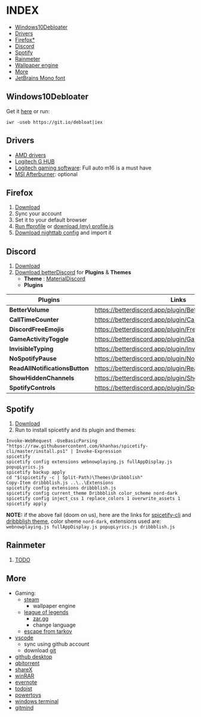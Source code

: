 # INDEX

- [Windows10Debloater](##Windows10Debloater)
- [Drivers](##drivers)
- [Firefox*](#firefox)
- [Discord](#discord)
- [Spotify](#spotify)
- [Rainmeter](#rainmeter)
- [Wallpaper engine](#wallpaper_engine)
- [More](#more)
- [JetBrains Mono font](#font)

## Windows10Debloater
Get it [here](https://github.com/Sycnex/Windows10Debloater) or run:

```iwr -useb https://git.io/debloat|iex```

## Drivers

- [AMD drivers](https://www.amd.com/en/support)
- [Logitech G HUB](https://www.logitechg.com/en-us/innovation/g-hub.html)
- [Logitech gaming software](https://support.logi.com/hc/en-us/articles/360025298053-Logitech-Gaming-Software): Full auto m16 is a must have
- [MSI Afterburner](https://www.msi.com/Landing/afterburner/graphics-cards): optional

## Firefox

1. [Download](https://www.mozilla.org/en-US/firefox/new/)
2. Sync your account
3. Set it to your default browser
4. [Run ffprofile](https://ffprofile.com/) or [download (my) profile.js]()
5. [Download nighttab config]() and import it

## Discord

1. [Download](https://discord.com/download)
2. [Download betterDiscord](betterdiscord.app/) for **Plugins** & **Themes**
    - **Theme** : [MaterialDiscord](https://betterdiscord.app/theme/MaterialDiscord)
    - **Plugins**

| Plugins | Links|
| --- | --- |
| **BetterVolume** | https://betterdiscord.app/plugin/BetterVolume |
| **CallTimeCounter** | https://betterdiscord.app/plugin/CallTimeCounter |
| **DiscordFreeEmojis** | https://betterdiscord.app/plugin/FreeEmojis |
| **GameActivityToggle** | https://betterdiscord.app/plugin/GameActivityToggle |
| **InvisibleTyping** | https://betterdiscord.app/plugin/InvisibleTyping |
| **NoSpotifyPause** | https://betterdiscord.app/plugin/NoSpotifyPause |
| **ReadAllNotificationsButton** | https://betterdiscord.app/plugin/ReadAllNotificationsButton |
| **ShowHiddenChannels** | https://betterdiscord.app/plugin/ShowHiddenChannels |
| **SpotifyControls** | https://betterdiscord.app/plugin/SpotifyControls |

## Spotify

1. [Download](https://www.spotify.com/us/download/windows/)
2. Run to install spicetify and its plugin and themes:

```
Invoke-WebRequest -UseBasicParsing "https://raw.githubusercontent.com/khanhas/spicetify-cli/master/install.ps1" | Invoke-Expression
spicetify
spicetify config extensions webnowplaying.js fullAppDisplay.js popupLyrics.js
spicetify backup apply
cd "$(spicetify -c | Split-Path)\Themes\Dribbblish"
Copy-Item dribbblish.js ..\..\Extensions
spicetify config extensions dribbblish.js
spicetify config current_theme Dribbblish color_scheme nord-dark
spicetify config inject_css 1 replace_colors 1 overwrite_assets 1
spicetify apply
```
**NOTE:** if the above fail (doom on us), here are the links for [spicetify-cli](https://github.com/khanhas/spicetify-cli/releases/) and [dribbblish theme](https://github.com/morpheusthewhite/spicetify-themes/tree/master/Dribbblish), color sheme `nord-dark`, extensions used are: `webnowplaying.js fullAppDisplay.js popupLyrics.js dribbblish.js`

## Rainmeter

1. [TODO]()

## More

- Gaming:
  - [steam](https://store.steampowered.com/about/)
    - wallpaper engine
  - [league of legends](https://signup.na.leagueoflegends.com/en/signup/redownload)
    - [zar.gg](https://zar.gg/)
    - change language
  - [escape from tarkov](https://www.escapefromtarkov.com/)
- [vscode](https://code.visualstudio.com/Download)
  - sync using github account
  - download [git](https://git-scm.com/downloads)
- [github desktop](https://desktop.github.com/)  
- [qbitorrent](https://www.qbittorrent.org/download.php)
- [shareX](https://getsharex.com/downloads/)
- [winRAR](https://1337x.to/torrent/2480318/WinRAR-5-50-English-x84-x64-Universal-Patch-Crackingpatching/)
- [evernote](https://evernote.com/download)
- [todoist](https://todoist.com/downloads/windows)
- [powertoys](https://docs.microsoft.com/en-us/windows/powertoys/install)
- [windows terminal](https://www.microsoft.com/en-US/p/windows-terminal/9n0dx20hk701)
- [gitmind](https://gitmind.com/download)
